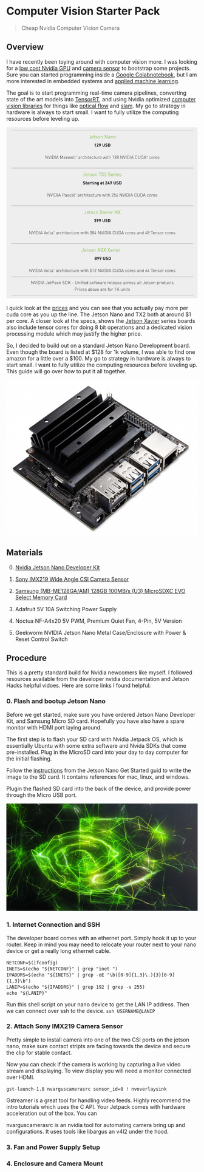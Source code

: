 # Computer Vision Starter Pack

> Cheap Nvidia Computer Vision Camera

## Overview

I have recently been toying around with computer vision more. I was looking for a [low cost Nvidia GPU](https://developer.nvidia.com/embedded/jetson-nano-developer-kit) and [camera sensor](https://www.electronicsdatasheets.com/download/5721ed8ce34e24fd697a913a.pdf?format=pdf) to bootstrap some projects. Sure you can started programming inside a [Google Colabnotebook](https://colab.research.google.com/), but I am more interested in embedded systems and [applied machine learning](https://github.com/onnx/models). 

The goal is to start programming real-time camera pipelines, converting state of the art models into [TensorRT](https://docs.nvidia.com/deeplearning/tensorrt/api/python_api/index.html), and using Nvidia optimized [computer vision libraries](https://developer.nvidia.com/embedded/visionworks-1-5-3) for things like [optical flow](https://developer.nvidia.com/opticalflow-sdk) and [slam](https://arxiv.org/pdf/1911.11763.pdf). My go to strategy in hardware is always to start small. I want to fully utilize the computing resources before leveling up.

![prices](prices.png)

I quick look at the [prices](https://www.nvidia.com/en-us/autonomous-machines/embedded-systems/) and you can see that you actually pay more per cuda core as you up the line. The Jetson Nano and TX2 both at around $1 per core. A closer look at the specs,  shows the [Jetson Xavier](https://developer.nvidia.com/embedded/jetson-agx-xavier-developer-kit) series boards also include tensor cores for doing 8 bit operations and a dedicated vision processing module which may justify the higher price. 

So, I decided to build out on a standard Jetson Nano Development board. Even though the board is listed at $128 for 1k volume, I was able to find one amazon for a little over a $100. My go to strategy in hardware is always to start small. I want to fully utilize the computing resources before leveling up. This guide will go over how to put it all together.

![jetson nano](jetson_nano.jpg)

## Materials

0. [Nvidia Jetson Nano Developer Kit](https://developer.nvidia.com/embedded/jetson-nano-developer-kit)

1. [Sony IMX219 Wide Angle CSI Camera Sensor](https://www.sainsmart.com/products/sainsmart-imx219-camera-module-for-nvidia-jetson-nano-board-8mp-sensor-160-degree-fov)

2. [Samsung (MB-ME128GA/AM) 128GB 100MB/s (U3) MicroSDXC EVO Select Memory Card](https://www.samsung.com/us/support/computing/memory-storage/memory-cards)

3. Adafruit 5V 10A Switching Power Supply

4. Noctua NF-A4x20 5V PWM, Premium Quiet Fan, 4-Pin, 5V Version

5. Geekworm NVIDIA Jetson Nano Metal Case/Enclosure with Power & Reset Control Switch

## Procedure

This is a pretty standard build for Nvidia newcomers like myself. I followed resources available from the developer nvidia documentation and Jetson Hacks helpful vidoes. Here are some links I found helpful:


### 0. Flash and bootup Jetson Nano


Before we get started, make sure you have ordered Jetson Nano Developer Kit, and Samsung Micro SD card. Hopefully you have also have a spare monitor with HDMI port laying around. 

The first step is to flash your SD card with Nvidia Jetpack OS, which is essentially Ubuntu with some extra software and Nvida SDKs that come pre-installed. Plug in the MicroSD card into your day to day computer for the initial flashing.

Follow the [instructions](https://developer.nvidia.com/embedded/learn/get-started-jetson-nano-devkit#write) from the Jetson Nano Get Started guid to write the image to the SD card. It contains references for mac, linux, and windows.

Plugin the flashed SD card into the back of the device, and provide power through the Micro USB port. 

![jetpack screen here](jetpack_logo.jpg)

### 1. Internet Connection and SSH

The developer board comes with an ethernet port. Simply hook it up to your router. Keep in mind you may need to relocate your router next to your nano device or get a really long ethernet cable.

```
NETCONF=$(ifconfig)
INETS=$(echo "${NETCONF}" | grep "inet ")
IPADDRS=$(echo "${INETS}" | grep -oE "\b([0-9]{1,3}\.){3}[0-9]{1,3}\b")
LANIP=$(echo "${IPADDRS}" | grep 192 | grep -v 255)
echo "${LANIP}"
```

Run this shell script on your nano device to get the LAN IP address. Then we can connect over ssh to the device. `ssh USERNAME@LANIP`


### 2. Attach Sony IMX219 Camera Sensor

Pretty simple to install camera into one of the two CSI ports on the jetson nano, make sure contact stripts are facing towards the device and secure the clip for stable contact.

Now you can check if the camera is working by capturing a live video stream and displaying. To view display you will need a monitor connected over HDMI.

```
gst-launch-1.0 nvarguscamerasrc sensor_id=0 ! nvoverlaysink
```

Gstreamer is a great tool for handling video feeds. Highly recommend the intro tutorials which uses the C API. Your Jetpack comes with hardware acceleration out of the box. You can 

nvarguscamerasrc is an nvidia tool for automating camera bring up and configurations. It uses tools like libargus an v4l2 under the hood.   

### 3. Fan and Power Supply Setup


### 4. Enclosure and Camera Mount
